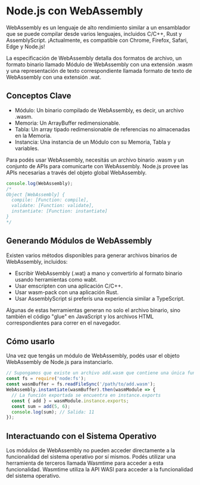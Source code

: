 # Node.js con WebAssembly

WebAssembly es un lenguaje de alto rendimiento similar a un ensamblador que se puede compilar desde varios lenguajes, incluidos C/C++, Rust y AssemblyScript. ¡Actualmente, es compatible con Chrome, Firefox, Safari, Edge y Node.js!

La especificación de WebAssembly detalla dos formatos de archivo, un formato binario llamado Módulo de WebAssembly con una extensión .wasm y una representación de texto correspondiente llamada formato de texto de WebAssembly con una extensión .wat.

## Conceptos Clave

- Módulo: Un binario compilado de WebAssembly, es decir, un archivo .wasm.
- Memoria: Un ArrayBuffer redimensionable.
- Tabla: Un array tipado redimensionable de referencias no almacenadas en la Memoria.
- Instancia: Una instancia de un Módulo con su Memoria, Tabla y variables.

Para podés usar WebAssembly, necesitás un archivo binario .wasm y un conjunto de APIs para comunicarte con WebAssembly. Node.js provee las APIs necesarias a través del objeto global WebAssembly.

```javascript
console.log(WebAssembly);
/*
Object [WebAssembly] {
  compile: [Function: compile],
  validate: [Function: validate],
  instantiate: [Function: instantiate]
}
*/
```

## Generando Módulos de WebAssembly

Existen varios métodos disponibles para generar archivos binarios de WebAssembly, incluidos:

- Escribir WebAssembly (.wat) a mano y convertirlo al formato binario usando herramientas como wabt.
- Usar emscripten con una aplicación C/C++.
- Usar wasm-pack con una aplicación Rust.
- Usar AssemblyScript si preferís una experiencia similar a TypeScript.

Algunas de estas herramientas generan no solo el archivo binario, sino también el código "glue" en JavaScript y los archivos HTML correspondientes para correr en el navegador.

## Cómo usarlo

Una vez que tengás un módulo de WebAssembly, podés usar el objeto WebAssembly de Node.js para instanciarlo.

```javascript
// Supongamos que existe un archivo add.wasm que contiene una única función que suma 2 argumentos proporcionados
const fs = require('node:fs');
const wasmBuffer = fs.readFileSync('/path/to/add.wasm');
WebAssembly.instantiate(wasmBuffer).then(wasmModule => {
  // La función exportada se encuentra en instance.exports
  const { add } = wasmModule.instance.exports;
  const sum = add(5, 6);
  console.log(sum); // Salida: 11
});
```

## Interactuando con el Sistema Operativo

Los módulos de WebAssembly no pueden acceder directamente a la funcionalidad del sistema operativo por sí mismos. Podés utilizar una herramienta de terceros llamada Wasmtime para acceder a esta funcionalidad. Wasmtime utiliza la API WASI para acceder a la funcionalidad del sistema operativo.